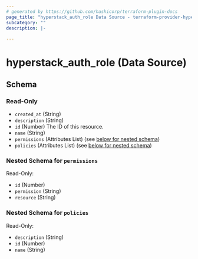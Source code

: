 ```yaml
---
# generated by https://github.com/hashicorp/terraform-plugin-docs
page_title: "hyperstack_auth_role Data Source - terraform-provider-hyperstack"
subcategory: ""
description: |-
  
---
```


# hyperstack_auth_role (Data Source)





<!-- schema generated by tfplugindocs -->
## Schema

### Read-Only

- `created_at` (String)
- `description` (String)
- `id` (Number) The ID of this resource.
- `name` (String)
- `permissions` (Attributes List) (see [below for nested schema](#nestedatt--permissions))
- `policies` (Attributes List) (see [below for nested schema](#nestedatt--policies))

<a id="nestedatt--permissions"></a>
### Nested Schema for `permissions`

Read-Only:

- `id` (Number)
- `permission` (String)
- `resource` (String)


<a id="nestedatt--policies"></a>
### Nested Schema for `policies`

Read-Only:

- `description` (String)
- `id` (Number)
- `name` (String)
